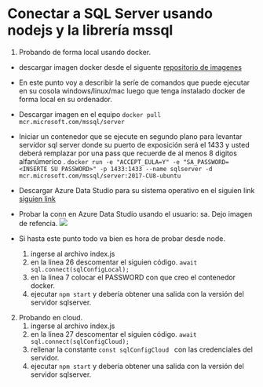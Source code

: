 # Conectar a SQL Server usando nodejs y la librería mssql

1. Probando de forma local usando docker.
- descargar imagen docker desde el siguente [repositorio de imagenes](https://hub.docker.com/_/microsoft-mssql-server)

- En este punto voy a describir la seríe de comandos que puede ejecutar en su cosola windows/linux/mac luego que tenga instalado docker de forma local en su ordenador.

- Descargar imagen en el equipo
```docker pull mcr.microsoft.com/mssql/server```

- Iniciar un contenedor que se ejecute en segundo plano para levantar servidor sql server donde su puerto de exposición será el 1433 y usted deberá remplazar <INSERTE SU PASSWORD> por una pass que recuerde de al menos 8 digitos alfanúmerico .
```docker run -e "ACCEPT_EULA=Y" -e "SA_PASSWORD=<INSERTE SU PASSWORD>" -p 1433:1433 --name sqlserver -d mcr.microsoft.com/mssql/server:2017-CU8-ubuntu```

- Descargar Azure Data Studio para su sistema operativo en el siguien link [siguien link ](https://docs.microsoft.com/en-us/sql/azure-data-studio/download-azure-data-studio?view=sql-server-ver15)

- Probar la conn en Azure Data Studio usando el usuario: sa. Dejo imagen de refencia.
![](./conn-local.PNG) 

- Si hasta este punto todo va bien es hora de probar desde node.
    1. ingerse al archivo index.js
    2. en la linea 26 descomentar el siguien código.
    ```await sql.connect(sqlConfigLocal);```
    3. en la linea 7 colocar el PASSWORD con que creo el contenedor docker.
    4. ejecutar  ``` npm start ``` y debería obtener una salida con la versión del servidor sqlserver.

2. Probando en cloud.
    1. ingerse al archivo index.js
    2. en la linea 27 descomentar el siguien código.
    ```await sql.connect(sqlConfigCloud);```
    3. rellenar la constante ```const sqlConfigCloud ``` con las credenciales del servidor.
    4. ejecutar  ``` npm start ``` y debería obtener una salida con la versión del servidor sqlserver.



